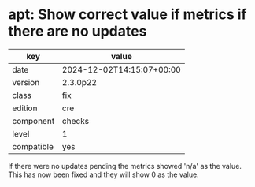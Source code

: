 [//]: # (werk v2)
# apt: Show correct value if metrics if there are no updates

key        | value
---------- | ---
date       | 2024-12-02T14:15:07+00:00
version    | 2.3.0p22
class      | fix
edition    | cre
component  | checks
level      | 1
compatible | yes

If there were no updates pending the metrics showed 'n/a' as the value.
This has now been fixed and they will show 0 as the value.
